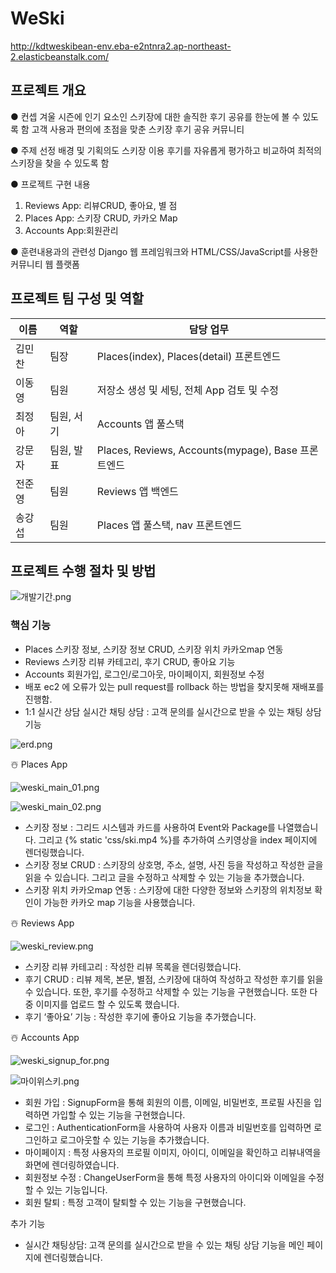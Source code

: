 # WeSki
http://kdtweskibean-env.eba-e2ntnra2.ap-northeast-2.elasticbeanstalk.com/

## 프로젝트 개요

● 컨셉
  겨울 시즌에 인기 요소인 스키장에 대한 솔직한 후기 공유를 한눈에 볼 수 있도록 함 
  고객 사용과 편의에 초점을 맞춘 스키장 후기 공유 커뮤니티

● 주제 선정 배경 및 기획의도 
  스키장 이용 후기를 자유롭게 평가하고 비교하여 최적의 스키장을 찾을 수 있도록 함

● 프로젝트 구현 내용
1. Reviews App: 리뷰CRUD, 좋아요, 별 점
2. Places App: 스키장 CRUD, 카카오 Map
3. Accounts App:회원관리

● 훈련내용과의 관련성
Django 웹 프레임워크와 HTML/CSS/JavaScript를 사용한 커뮤니티 웹 플랫폼

## **프로젝트 팀 구성 및 역할**

| 이름   | 역할       | 담당 업무                                          |
| ------ | ---------- | -------------------------------------------------- |
| 김민찬 | 팀장       | Places(index), Places(detail) 프론트엔드           |
| 이동영 | 팀원       | 저장소 생성 및 세팅, 전체 App 검토 및 수정         |
| 최정아 | 팀원, 서기 | Accounts 앱 풀스택                                 |
| 강문자 | 팀원, 발표 | Places, Reviews, Accounts(mypage), Base 프론트엔드 |
| 전준영 | 팀원       | Reviews 앱 백엔드                                  |
| 송강섭 | 팀원       | Places 앱 풀스택, nav 프론트엔드                   |



## **프로젝트 수행 절차 및 방법**

![개발기간.png](readme.assets/개발기간.png)


### 핵심 기능

* Places
  스키장 정보, 스키장 정보 CRUD, 스키장 위치 카카오map 연동
* Reviews
  스키장 리뷰 카테고리, 후기 CRUD, 좋아요 기능
* Accounts
  회원가입, 로그인/로그아웃, 마이페이지, 회원정보 수정
* 배포
  ec2 에 오류가 있는 pull request를 rollback 하는 방법을 찾지못해 재배포를 진행함. 
* 1:1 실시간 상담
  실시간 채팅 상담 : 고객 문의를 실시간으로 받을 수 있는 채팅 상담 기능

![erd.png](readme.assets/erd.png)

<aside>
☃️ Places App

</aside>

![weski_main_01.png](readme.assets/weski_main_01.png)

![weski_main_02.png](readme.assets/weski_main_02.png)

- 스키장 정보 : 그리드 시스템과 카드를 사용하여 Event와 Package를 나열했습니다. 그리고 {% static 'css/ski.mp4 %}를 추가하여 스키영상을 index 페이지에 렌더링했습니다.
- 스키장 정보 CRUD : 스키장의 상호명, 주소, 설명, 사진 등을 작성하고 작성한 글을 읽을 수 있습니다. 그리고 글을 수정하고 삭제할 수 있는 기능을 추가했습니다.
- 스키장 위치 카카오map 연동 : 스키장에 대한 다양한 정보와 스키장의 위치정보 확인이 가능한 카카오 map 기능을 사용했습니다.

<aside>
☃️ Reviews App

</aside>

![weski_review.png](readme.assets/weski_review.png)

- 스키장 리뷰 카테고리 : 작성한 리뷰 목록을 렌더링했습니다.
- 후기 CRUD : 리뷰 제목, 본문, 별점, 스키장에 대하여 작성하고 작성한 후기를 읽을 수 있습니다. 또한, 후기를 수정하고 삭제할 수 있는 기능을 구현했습니다. 또한 다중 이미지를 업로드 할 수 있도록 했습니다.
- 후기 ‘좋아요’ 기능 : 작성한 후기에 좋아요 기능을 추가했습니다.

<aside>
☃️ Accounts App

</aside>

![weski_signup_for.png](readme.assets/weski_signup_for.png)

![마이위스키.png](readme.assets/마이위스키.png)

- 회원 가입 : SignupForm을 통해 회원의 이름, 이메일, 비밀번호, 프로필 사진을 입력하면 가입할 수 있는 기능을 구현했습니다.
- 로그인 : AuthenticationForm을 사용하여 사용자 이름과 비밀번호를 입력하면 로그인하고 로그아웃할 수 있는 기능을 추가했습니다.
- 마이페이지 : 특정 사용자의 프로필 이미지, 아이디, 이메일을 확인하고 리뷰내역을 화면에 렌더링하였습니다.
- 회원정보 수정 : ChangeUserForm을 통해 특정 사용자의 아이디와 이메일을 수정할 수 있는 기능입니다.
- 회원 탈퇴 : 특정 고객이 탈퇴할 수 있는 기능을 구현했습니다.

추가 기능 

- 실시간 채팅상담: 고객 문의를 실시간으로 받을 수 있는 채팅 상담 기능을 메인 페이지에 렌더링했습니다.
